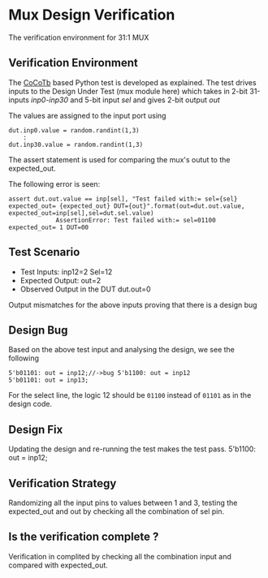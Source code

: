 # Mux Design Verification

The verification environment for 31:1 MUX 

## Verification Environment

The [CoCoTb](https://www.cocotb.org/) based Python test is developed as explained. The test drives inputs to the Design Under Test (mux module here) which takes in 2-bit 31-inputs *inp0-inp30* and 5-bit input *sel* and gives 2-bit output *out*

The values are assigned to the input port using 
```
dut.inp0.value = random.randint(1,3)
    :
dut.inp30.value = random.randint(1,3)
```

The assert statement is used for comparing the mux's outut to the expected_out.

The following error is seen:
```
assert dut.out.value == inp[sel], "Test failed with:= sel={sel}  expected_out= {expected_out} DUT={out}".format(out=dut.out.value, expected_out=inp[sel],sel=dut.sel.value)
             AssertionError: Test failed with:= sel=01100  expected_out= 1 DUT=00
```
## Test Scenario 
- Test Inputs: inp12=2 Sel=12
- Expected Output: out=2
- Observed Output in the DUT dut.out=0

Output mismatches for the above inputs proving that there is a design bug

## Design Bug
Based on the above test input and analysing the design, we see the following

```
5'b01101: out = inp12;//->bug 5'b1100: out = inp12
5'b01101: out = inp13;
```
For the select line, the logic 12 should be ``01100`` instead of ``01101`` as in the design code.

## Design Fix
Updating the design and re-running the test makes the test pass.
5'b1100: out = inp12;



## Verification Strategy
Randomizing all the input pins to values between 1 and 3, testing the expected_out and out by checking all the combination of sel pin.

## Is the verification complete ?
Verification in complited by checking all the combination input and compared with expected_out.
